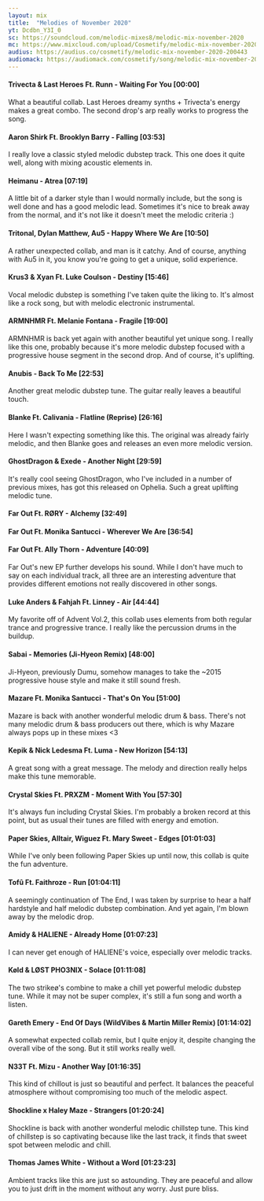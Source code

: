 ```yaml
---
layout: mix
title:  "Melodies of November 2020"
yt: Dcdbn_Y3I_0
sc: https://soundcloud.com/melodic-mixes8/melodic-mix-november-2020
mc: https://www.mixcloud.com/upload/Cosmetify/melodic-mix-november-2020
audius: https://audius.co/cosmetify/melodic-mix-november-2020-200443
audiomack: https://audiomack.com/cosmetify/song/melodic-mix-november-2020
---
```


#### Trivecta & Last Heroes Ft. Runn - Waiting For You [00:00]
What a beautiful collab. Last Heroes dreamy synths + Trivecta's energy makes a great combo. The second drop's arp really works to progress the song.

#### Aaron Shirk Ft. Brooklyn Barry - Falling [03:53]
I really love a classic styled melodic dubstep track. This one does it quite well, along with mixing acoustic elements in.

#### Heimanu - Atrea [07:19]
A little bit of a darker style than I would normally include, but the song is well done and has a good melodic lead. Sometimes it's nice to break away from the normal, and it's not like it doesn't meet the melodic criteria :)

#### Tritonal, Dylan Matthew, Au5 - Happy Where We Are [10:50]
A rather unexpected collab, and man is it catchy. And of course, anything with Au5 in it, you know you're going to get a unique, solid experience.

#### Krus3 & Xyan Ft. Luke Coulson - Destiny [15:46]
Vocal melodic dubstep is something I've taken quite the liking to. It's almost like a rock song, but with melodic electronic instrumental.

#### ARMNHMR Ft. Melanie Fontana - Fragile [19:00]
ARMNHMR is back yet again with another beautiful yet unique song. I really like this one, probably because it's more melodic dubstep focused with a progressive house segment in the second drop. And of course, it's uplifting.

#### Anubis - Back To Me [22:53]
Another great melodic dubstep tune. The guitar really leaves a beautiful touch.

#### Blanke Ft. Calivania - Flatline (Reprise) [26:16]
Here I wasn't expecting something like this. The original was already fairly melodic, and then Blanke goes and releases an even more melodic version.

#### GhostDragon & Exede - Another Night [29:59]
It's really cool seeing GhostDragon, who I've included in a number of previous mixes, has got this released on Ophelia. Such a great uplifting melodic tune.

#### Far Out Ft. RØRY - Alchemy [32:49]
#### Far Out Ft. Monika Santucci - Wherever We Are [36:54]
#### Far Out Ft. Ally Thorn - Adventure [40:09]
Far Out's new EP further develops his sound. While I don't have much to say on each individual track, all three are an interesting adventure that provides different emotions not really discovered in other songs.

#### Luke Anders & Fahjah Ft. Linney - Air [44:44]
My favorite off of Advent Vol.2, this collab uses elements from both regular trance and progressive trance. I really like the percussion drums in the buildup.

#### Sabai - Memories (Ji-Hyeon Remix) [48:00]
Ji-Hyeon, previously Dumu, somehow manages to take the ~2015 progressive house style and make it still sound fresh.

#### Mazare Ft. Monika Santucci - That's On You [51:00]
Mazare is back with another wonderful melodic drum & bass. There's not many melodic drum & bass producers out there, which is why Mazare always pops up in these mixes <3

#### Kepik & Nick Ledesma Ft. Luma - New Horizon [54:13]
A great song with a great message. The melody and direction really helps make this tune memorable.

#### Crystal Skies Ft. PRXZM - Moment With You [57:30]
It's always fun including Crystal Skies. I'm probably a broken record at this point, but as usual their tunes are filled with energy and emotion.

#### Paper Skies, Alltair, Wiguez Ft. Mary Sweet - Edges [01:01:03]
While I've only been following Paper Skies up until now, this collab is quite the fun adventure.

#### Tofû Ft. Faithroze - Run [01:04:11]
A seemingly continuation of The End, I was taken by surprise to hear a half hardstyle and half melodic dubstep combination. And yet again, I'm blown away by the melodic drop.

#### Amidy & HALIENE - Already Home [01:07:23]
I can never get enough of HALIENE's voice, especially over melodic tracks.

#### Køld & LØST PHO3NIX - Solace [01:11:08]
The two strikeø's combine to make a chill yet powerful melodic dubstep tune. While it may not be super complex, it's still a fun song and worth a listen.

#### Gareth Emery - End Of Days (WildVibes & Martin Miller Remix) [01:14:02]
A somewhat expected collab remix, but I quite enjoy it, despite changing the overall vibe of the song. But it still works really well.

#### N33T Ft. Mizu - Another Way [01:16:35]
This kind of chillout is just so beautiful and perfect. It balances the peaceful atmosphere without compromising too much of the melodic aspect.

#### Shockline x Haley Maze - Strangers [01:20:24]
Shockline is back with another wonderful melodic chillstep tune. This kind of chillstep is so captivating because like the last track, it finds that sweet spot between melodic and chill.

#### Thomas James White - Without a Word [01:23:23]
Ambient tracks like this are just so astounding. They are peaceful and allow you to just drift in the moment without any worry. Just pure bliss.